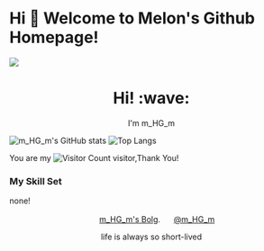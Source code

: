 # Hi 🎉 Welcome to Melon's Github Homepage!

<img src="https://readme-typing-svg.herokuapp.com/?lines=Welcome,%20visitor!;Hello%20Github%20World!&font=Roboto" />
<!---
  _### Welcome here! 👋,I''m m_HG_m____                                    _
 |  __ \                                  | |
 | |  | | _____   _______      _____  _ __| | __
 | |  | |/ _ \ \ / / __\ \ /\ / / _ \| '__| |/ /
 | |__| |  __/\ V /\__ \\ V  V / (_) | |  |   <
 |_____/ \___| \_/ |___/ \_/\_/ \___/|_|  |_|\_\
    powered by gxnu202310402025 devs-HG HG245*
-->

<h1 align='center'> Hi! :wave:</h1>
<p align='center'>
I'm m_HG_m
</p>

![m_HG_m's GitHub stats](https://github-readme-stats.vercel.app/api?username=HG-dev17&show_icons=true)
![Top Langs](https://github-readme-stats.vercel.app/api/top-langs/?username=HG-dev17&layout=compact)

You are my ![Visitor Count](https://profile-counter.glitch.me/HG-dev17/count.svg) visitor,Thank You!

### My Skill Set

none!

<p align='center'>
  <img src="https://hg-dev17.github.io/img/HGTOOL.ico" width="16" height="16" style="border-radius: 100%;" />
  <a href="https://hg-dev17.github.io">m_HG_m's Bolg</a>.
  <img src="https://i1.hdslb.com/bfs/face/cc9411b9bdc5de77143460d11440e0d8e254db1b.webp@240w_240h_1c_1s_!web-avatar-space-header.avif" width="16" height="16" style="border-radius: 1%;" />
<a href="https://space.bilibili.com/417989887">@m_HG_m</a>
 </p>
 <p align='center'>
<a>life is always so short-lived</a>
</p>



<!--
**HG-dev17/HG-dev17** is a ✨ _special_ ✨ repository because its `README.md` (this file) appears on your GitHub profile.

Here are some ideas to get you started:

- 🔭 I’m currently working on ...
- 🌱 I’m currently learning ...
- 👯 I’m looking to collaborate on ...
- 🤔 I’m looking for help with ...
- 💬 Ask me about ...
- 📫 How to reach me: ...
- 😄 Pronouns: ...
- ⚡ Fun fact: ...
-->
